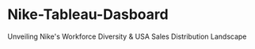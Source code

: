 # Nike-Tableau-Dasboard
Unveiling Nike's Workforce Diversity &amp; USA Sales Distribution Landscape
